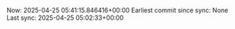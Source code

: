 Now: 2025-04-25 05:41:15.846416+00:00 Earliest commit since sync: None Last sync: 2025-04-25 05:02:33+00:00
